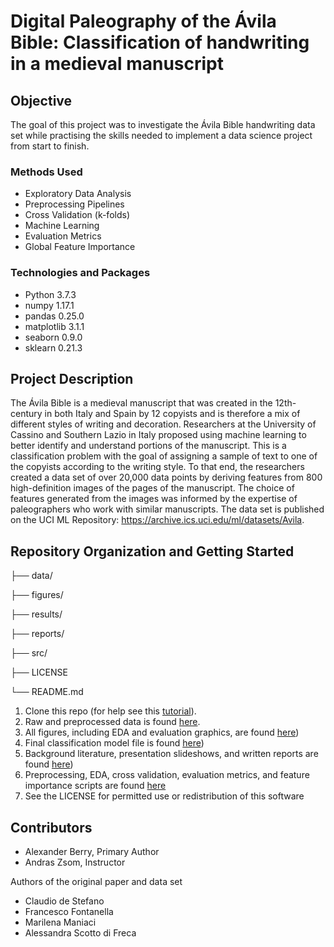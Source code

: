 
# Digital Paleography of the Ávila Bible: Classification of handwriting in a medieval manuscript

## Objective
The goal of this project was to investigate the Ávila Bible handwriting data set while practising the skills needed to implement a data science project from start to finish.

### Methods Used
* Exploratory Data Analysis
* Preprocessing Pipelines
* Cross Validation (k-folds)
* Machine Learning
* Evaluation Metrics
* Global Feature Importance

### Technologies and Packages
* Python 3.7.3
* numpy 1.17.1
* pandas 0.25.0
* matplotlib 3.1.1
* seaborn 0.9.0
* sklearn 0.21.3

## Project Description
The Ávila Bible is a medieval manuscript that was created in the 12th-century in both Italy and Spain by 12 copyists and is therefore a mix of different styles of writing and decoration. Researchers at the University of Cassino and Southern Lazio in Italy proposed using machine learning to better identify and understand portions of the manuscript. This is a classification problem with the goal of assigning a sample of text to one of the copyists according to the writing style. To that end, the researchers created a data set of over 20,000 data points by deriving features from 800 high-definition images of the pages of the manuscript. The choice of features generated from the images was informed by the expertise of paleographers who work with similar manuscripts. The data set is published on the UCI ML Repository: https://archive.ics.uci.edu/ml/datasets/Avila.


## Repository Organization and Getting Started

├── data/

├── figures/

├── results/

├── reports/

├── src/

├── LICENSE

└── README.md

1. Clone this repo (for help see this [tutorial](https://help.github.com/articles/cloning-a-repository/)).
2. Raw and preprocessed data is found [here](https://github.com/ABerry057/avila/tree/master/data).
3. All figures, including EDA and evaluation graphics, are found [here](https://github.com/ABerry057/avila/tree/master/figures))
4. Final classification model file is found [here](https://github.com/ABerry057/avila/tree/master/results))
5. Background literature, presentation slideshows, and written reports are found [here](https://github.com/ABerry057/avila/tree/master/reports))
6. Preprocessing, EDA, cross validation, evaluation metrics, and feature importance scripts are found [here](https://github.com/ABerry057/avila/tree/master/src)
7. See the LICENSE for permitted use or redistribution of this software

## Contributors

* Alexander Berry, Primary Author
* Andras Zsom, Instructor

Authors of the original paper and data set
* Claudio de Stefano
* Francesco Fontanella
* Marilena Maniaci
* Alessandra Scotto di Freca


